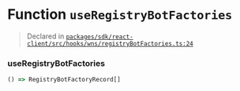 # Function `useRegistryBotFactories`
> Declared in [`packages/sdk/react-client/src/hooks/wns/registryBotFactories.ts:24`](https://github.com/dxos/protocols/blob/main/packages/sdk/react-client/src/hooks/wns/registryBotFactories.ts#L24)




### useRegistryBotFactories
```ts
() => RegistryBotFactoryRecord[]
```